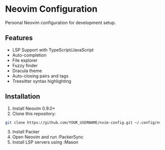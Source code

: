 # Neovim Configuration

Personal Neovim configuration for development setup.

## Features
- LSP Support with TypeScript/JavaScript
- Auto-completion
- File explorer
- Fuzzy finder
- Dracula theme
- Auto-closing pairs and tags
- Treesitter syntax highlighting

## Installation
1. Install Neovim 0.9.0+
2. Clone this repository:
```bash
git clone https://github.com/YOUR_USERNAME/nvim-config.git ~/.config/nvim
```
3. Install Packer
4. Open Neovim and run :PackerSync
5. Install LSP servers using :Mason

